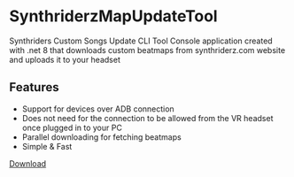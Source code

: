 # SynthriderzMapUpdateTool
Synthriders Custom Songs Update CLI Tool
Console application created with .net 8 that downloads custom beatmaps from synthriderz.com website and uploads it to your headset

## Features
- Support for devices over ADB connection
- Does not need for the connection to be allowed from the VR headset once plugged in to your PC
- Parallel downloading for fetching beatmaps
- Simple & Fast

[Download](https://github.com/ninjaki8/SynthriderzMapUpdateTool/releases/tag/win-x64)


